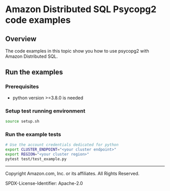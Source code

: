 # Amazon Distributed SQL Psycopg2 code examples

## Overview

The code examples in this topic show you how to use psycopg2 with Amazon Distributed SQL. 

## Run the examples

### Prerequisites

* python version >=3.8.0 is needed

### Setup test running environment 

```sh
source setup.sh
```

### Run the example tests

```sh
# Use the account credentials dedicated for python
export CLUSTER_ENDPOINT="<your cluster endpoint>"
export REGION="<your cluster region>"
pytest test/test_example.py
```

---

Copyright Amazon.com, Inc. or its affiliates. All Rights Reserved. 

SPDX-License-Identifier: Apache-2.0
